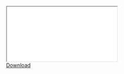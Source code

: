 <div id="Iframe-Master-CC-and-Rs" class="set-margin set-border center-block-horiz">
  <div class="responsive-wrapper 
     responsive-wrapper-wxh-572x612"
     style="-webkit-overflow-scrolling: touch; overflow: auto;">

<iframe src="/Dissertations/24. Confidence Intervals.pdf"> 
<p style="font-size: 110%;"><em><strong>ERROR: </strong>  
There seems to be a problem opening in your browser. Either try another browser or you could download from or view </em> <a href="/Dissertations/24. Confidence Intervals.pdf">here</a>
</iframe>
    
  </div>
</div>

<div>
<a href="/Dissertations/24. Confidence Intervals.pdf">Download</a>
</div>

